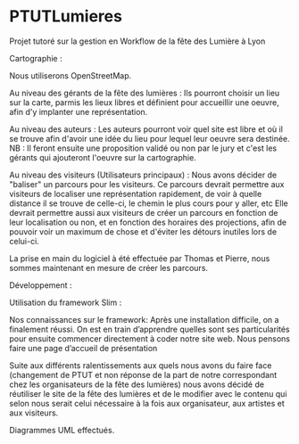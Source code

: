 # PTUTLumieres
Projet tutoré sur la gestion en Workflow de la fête des Lumière à Lyon

Cartographie :

Nous utiliserons OpenStreetMap.

Au niveau des gérants de la fête des lumières : Ils pourront choisir un lieu sur la carte, parmis les lieux libres et définient pour accueillir une oeuvre, afin d'y implanter une représentation.

Au niveau des auteurs : Les auteurs pourront voir quel site est libre et où il se trouve afin d'avoir une idée du lieu pour lequel leur oeuvre sera destinée. 
NB : Il feront ensuite une proposition validé ou non par le jury et c'est les gérants qui ajouteront l'oeuvre sur la cartographie.

Au niveau des visiteurs (Utilisateurs principaux) : Nous avons décider de "baliser" un parcours pour les visiteurs. 
Ce parcours devrait permettre aux visiteurs de localiser une représentation rapidement, de voir à quelle distance il se trouve de celle-ci, le chemin le plus cours pour y aller, etc
Elle devrait permettre aussi aux visiteurs de créer un parcours en fonction de leur localisation ou non, et en fonction des horaires des projections, afin de pouvoir voir un maximum de chose et d'éviter les détours inutiles lors de celui-ci.

La prise en main du logiciel à été effectuée par Thomas et Pierre, nous sommes maintenant en mesure de créer les parcours.


Développement :

Utilisation du framework Slim :

Nos connaissances sur le framework:
Après une installation difficile, on a finalement réussi. On est en train d’apprendre quelles sont ses particularités pour ensuite commencer directement à coder notre site web.
Nous pensons faire une page d’accueil de présentation

Suite aux différents ralentissements aux quels nous avons du faire face (changement de PTUT et non réponse de la part de notre correspondant chez les organisateurs de la fête des lumières) nous avons décidé de réutiliser le site de la fête des lumières et de le modifier avec le contenu qui selon nous serait celui nécessaire à la fois aux organisateur, aux artistes et aux visiteurs.

Diagrammes UML effectués.
